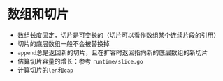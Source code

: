 # 数组和切片

- 数组长度固定，切片是可变长的（切片可以看作数组某个连续片段的引用）
- 切片的底层数组一般不会被替换掉
- `append`总是返回新的切片，且在扩容时返回指向新的底层数组的新切片
- 估算切片容量的增长：参考 `runtime/slice.go`
- 计算切片的`len`和`cap`